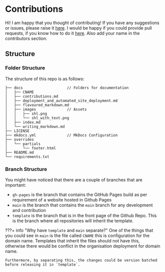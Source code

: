 # Contributions
Hi! I am happy that you thought of contributing! If you have any suggestions or issues, please raise it [here](https://github.com/uwasystemhealth/shl-mkdocs-tutorial-and-template/issues). I would be happy if you could provide pull requests, if you know how to do it [here](https://github.com/uwasystemhealth/shl-mkdocs-tutorial-and-template/pulls). Also add your name in the contributors section.

## Structure

### Folder Structure
The structure of this repo is as follows:

```
├── docs                    // Folders for documentation
│   ├── CNAME
│   ├── contributions.md
│   ├── deployment_and_automated_site_deployment.md
│   ├── flavoured_markdown.md
│   ├── images              // Assets
│   │   ├── shl.png
│   │   └── shl_with_text.png
│   ├── index.md
│   └── writing_markdown.md
├── LICENSE
├── mkdocs.yml              // MkDocs Configuration
├── overrides
│   └── partials
│       └── footer.html
├── README.md
└── requirements.txt
```

### Branch Structure
You might have noticed that there are a couple of branches that are important:

- `gh-pages` is the branch that contains the GitHub Pages build as per requirement of a website hosted in Github Pages
- `main` is the branch that contains the `main` branch for any development and contribution
- `template` is the branch that is in the front page of the Github Repo. This is the branch where all repositories will inherit the template.

???+ info "Why have `template` and `main` separate?"
    One of the things that you could see in `main` is the file called `CNAME` this is configuration for the domain name. Templates that inherit the files should not have this, otherwise there would be conflict in the organisation deployment for domain name.

    Furthermore, by separating this, the changes could be version batched before releasing it in `template`.

